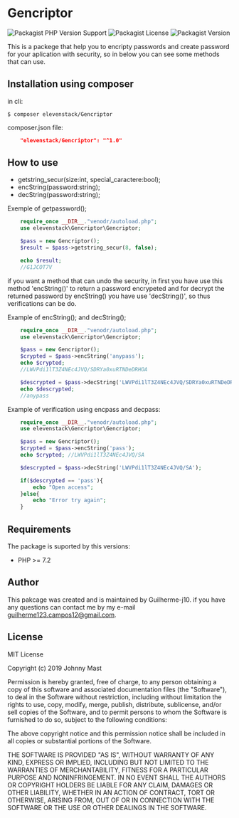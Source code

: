 # Gencriptor
![Packagist PHP Version Support](https://img.shields.io/packagist/php-v/elevenstack/gencriptor)
![Packagist License](https://img.shields.io/packagist/l/elevenstack/gencriptor?color=gra)
![Packagist Version](https://img.shields.io/packagist/v/elevenstack/gencriptor)

This is a packege that help you to encripty passwords and create password for your aplication with security, so in below you can see some methods that can use.

## Installation using composer

in cli:
````
$ composer elevenstack/Gencriptor
````

composer.json file:

````json
    "elevenstack/Gencriptor": "^1.0"
````

## How to use

- getstring_secur(size:int, special_caractere:bool);
- encString(password:string);
- decString(password:string);

Exemple of getpassword();
````php
    require_once __DIR__."venodr/autoload.php";
    use elevenstack\Gencriptor\Gencriptor;

    $pass = new Gencriptor();
    $result = $pass->getstring_secur(8, false);

    echo $result; 
    //G1JCOT7V
````

if you want a method that can undo the security, in first you have use this method 'encString()' to return a password encrypeted and for decrypt the returned password by encString() you have use 'decString()', so thus verifications can be do.

Example of encString(); and decString();

````php
    require_once __DIR__."venodr/autoload.php";
    use elevenstack\Gencriptor\Gencriptor;

    $pass = new Gencriptor();
    $crypted = $pass->encString('anypass');
    echo $crypted;
    //LWVPdi1lT3Z4NEc4JVQ/SDRYa0xuRTNDeDRHOA

    $descrypted = $pass->decString('LWVPdi1lT3Z4NEc4JVQ/SDRYa0xuRTNDeDRHOA');
    echo $descrypted;
    //anypass
````

Example of verification using encpass and decpass: 

````php
    require_once __DIR__."venodr/autoload.php";
    use elevenstack\Gencriptor\Gencriptor;

    $pass = new Gencriptor();
    $crypted = $pass->encString('pass');
    echo $crypted; //LWVPdi1lT3Z4NEc4JVQ/SA

    $descrypted = $pass->decString('LWVPdi1lT3Z4NEc4JVQ/SA');

    if($descrypted == 'pass'){
        echo "Open access";
    }else{
        echo "Error try again";
    }
````

## Requirements

The package is suported by this versions:

- PHP >= 7.2

## Author

This pakcage was created and is maintained by Guilherme-j10. if you have any questions can contact me by my e-mail guilherme123.campos12@gmail.com.

## License

MIT License

Copyright (c) 2019 Johnny Mast

Permission is hereby granted, free of charge, to any person obtaining a copy of this software and associated documentation files (the "Software"), to deal in the Software without restriction, including without limitation the rights to use, copy, modify, merge, publish, distribute, sublicense, and/or sell copies of the Software, and to permit persons to whom the Software is furnished to do so, subject to the following conditions:

The above copyright notice and this permission notice shall be included in all copies or substantial portions of the Software.

THE SOFTWARE IS PROVIDED "AS IS", WITHOUT WARRANTY OF ANY KIND, EXPRESS OR IMPLIED, INCLUDING BUT NOT LIMITED TO THE WARRANTIES OF MERCHANTABILITY, FITNESS FOR A PARTICULAR PURPOSE AND NONINFRINGEMENT. IN NO EVENT SHALL THE AUTHORS OR COPYRIGHT HOLDERS BE LIABLE FOR ANY CLAIM, DAMAGES OR OTHER LIABILITY, WHETHER IN AN ACTION OF CONTRACT, TORT OR OTHERWISE, ARISING FROM, OUT OF OR IN CONNECTION WITH THE SOFTWARE OR THE USE OR OTHER DEALINGS IN THE SOFTWARE.










